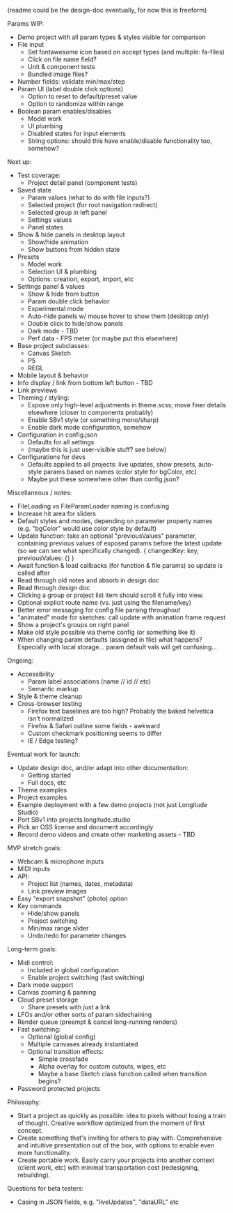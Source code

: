 (readme could be the design-doc eventually, for now this is freeform)

Params WIP:

-   Demo project with all param types & styles visible for comparison
-   File input
    -   Set fontawesome icon based on accept types (and multiple: fa-files)
    -   Click on file name field?
    -   Unit & component tests
    -   Bundled image files?
-   Number fields: validate min/max/step
-   Param UI (label double click options)
    -   Option to reset to default/preset value
    -   Option to randomize within range
-   Boolean param enables/disables
    -   Model work
    -   UI plumbing
    -   Disabled states for input elements
    -   String options: should this have enable/disable functionality too, somehow?

Next up:

-   Test coverage:
    -   Project detail panel (component tests)
-   Saved state
    -   Param values (what to do with file inputs?)
    -   Selected project (for root navigation redirect)
    -   Selected group in left panel
    -   Settings values
    -   Panel states
-   Show & hide panels in desktop layout
    -   Show/hide animation
    -   Show buttons from hidden state
-   Presets
    -   Model work
    -   Selection UI & plumbing
    -   Options: creation, export, import, etc
-   Settings panel & values
    -   Show & hide from button
    -   Param double click behavior
    -   Experimental mode
    -   Auto-hide panels w/ mouse hover to show them (desktop only)
    -   Double click to hide/show panels
    -   Dark mode - TBD
    -   Perf data - FPS meter (or maybe put this elsewhere)
-   Base project subclasses:
    -   Canvas Sketch
    -   P5
    -   REGL
-   Mobile layout & behavior
-   Info display / link from bottom left button - TBD
-   Link previews
-   Theming / styling:
    -   Expose only high-level adjustments in theme.scss; move finer details elsewhere (closer to components probably)
    -   Enable SBv1 style (or something mono/sharp)
    -   Enable dark mode configuration, somehow
-   Configuration in config.json
    -   Defaults for all settings
    -   (maybe this is just user-visible stuff? see below)
-   Configurations for devs
    -   Defaults applied to all projects: live updates, show presets, auto-style params based on names (color style for bgColor, etc)
    -   Maybe put these somewhere other than config.json?

Miscellaneous / notes:

-   FileLoading vs FileParamLoader naming is confusing
-   Increase hit area for sliders
-   Default styles and modes, depending on parameter property names (e.g. "bgColor" would use color style by default)
-   Update function: take an optional "previousValues" parameter, containing previous values of exposed params before the latest update (so we can see what specifically changed).
    { changedKey: key, previousValues: {} }
-   Await function & load callbacks (for function & file params) so update is called after
-   Read through old notes and absorb in design doc
-   Read through design doc
-   Clicking a group or project list item should scroll it fully into view.
-   Optional explicit route name (vs. just using the filename/key)
-   Better error messaging for config file parsing throughout
-   "animated" mode for sketches: call update with animation frame request
-   Show a project's groups on right panel
-   Make old style possible via theme config (or something like it)
-   When changing param defaults (assigned in file) what happens? Especially with local storage... param default vals will get confusing...

Ongoing:

-   Accessibility
    -   Param label associations (name // id // etc)
    -   Semantic markup
-   Style & theme cleanup
-   Cross-browser testing
    -   Firefox text baselines are too high? Probably the baked helvetica isn't normalized
    -   Firefox & Safari outline some fields - awkward
    -   Custom checkmark positioning seems to differ
    -   IE / Edge testing?

Eventual work for launch:

-   Update design doc, and/or adapt into other documentation:
    -   Getting started
    -   Full docs, etc
-   Theme examples
-   Project examples
-   Example deployment with a few demo projects (not just Longitude Studio)
-   Port SBv1 into projects.longitude.studio
-   Pick an OSS license and document accordingly
-   Record demo videos and create other marketing assets - TBD

MVP stretch goals:

-   Webcam & microphone inputs
-   MIDI inputs
-   API:
    -   Project list (names, dates, metadata)
    -   Link preview images
-   Easy "export snapshot" (photo) option
-   Key commands
    -   Hide/show panels
    -   Project switching
    -   Min/max range slider
    -   Undo/redo for parameter changes

Long-term goals:

-   Midi control:
    -   Included in global configuration
    -   Enable project switching (fast switching)
-   Dark mode support
-   Canvas zooming & panning
-   Cloud preset storage
    -   Share presets with _just_ a link
-   LFOs and/or other sorts of param sidechaining
-   Render queue (preempt & cancel long-running renders)
-   Fast switching:
    -   Optional (global config)
    -   Multiple canvases already instantiated
    -   Optional transition effects:
        -   Simple crossfade
        -   Alpha overlay for custom cutouts, wipes, etc
        -   Maybe a base Sketch class function called when transition begins?
-   Password protected projects

Philosophy:

-   Start a project as quickly as possible: idea to pixels without losing a train of thought. Creative workflow optimized from the moment of first concept.
-   Create something that's inviting for others to play with. Comprehensive and intuitive presentation out of the box, with options to enable even more functionality.
-   Create portable work. Easily carry your projects into another context (client work, etc) with minimal transportation cost (redesigning, rebuilding).

Questions for beta testers:

-   Casing in JSON fields, e.g. "liveUpdates", "dataURL" etc
